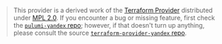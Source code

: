 > This provider is a derived work of the [Terraform Provider](https://github.com/yandex-cloud/terraform-provider-yandex)
> distributed under [MPL 2.0](https://www.mozilla.org/en-US/MPL/2.0/). If you encounter a bug or missing feature,
> first check the [`pulumi-yandex` repo](https://github.com/regrau/pulumi-yandex/issues); however, if that doesn't turn up anything,
> please consult the source [`terraform-provider-yandex` repo](https://github.com/yandex-cloud/terraform-provider-yandex/issues).